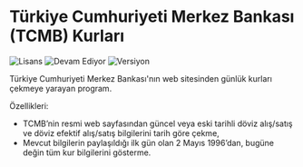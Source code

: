 # Türkiye Cumhuriyeti Merkez Bankası (TCMB) Kurları

<img src="https://img.shields.io/badge/Lisans-GPL-blue.svg?style=flat" alt="Lisans" /> <img src="https://img.shields.io/badge/Durum-Devam Ediyor-yellow.svg?style=flat" alt="Devam Ediyor" /> <img src="https://img.shields.io/badge/Versiyon-1.12-green.svg?style=flat" alt="Versiyon" />

Türkiye Cumhuriyeti Merkez Bankası'nın web sitesinden günlük kurları çekmeye yarayan program. 

Özellikleri:

 * TCMB’nin resmi web sayfasından güncel veya eski tarihli döviz alış/satış ve döviz efektif alış/satış bilgilerini tarih göre çekme,
 * Mevcut bilgilerin paylaşıldığı ilk gün olan 2 Mayıs 1996’dan, bugüne değin tüm kur bilgilerini gösterme.
